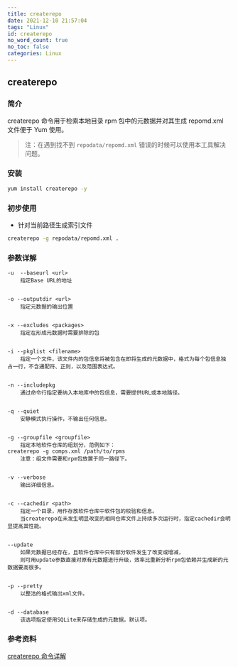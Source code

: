 ```yaml
---
title: createrepo
date: 2021-12-10 21:57:04
tags: "Linux"
id: createrepo
no_word_count: true
no_toc: false
categories: Linux
---
```


## createrepo

### 简介

createrepo 命令用于检索本地目录 rpm 包中的元数据并对其生成 repomd.xml 文件便于 Yum 使用。

> 注：在遇到找不到 `repodata/repomd.xml` 错误的时候可以使用本工具解决问题。

### 安装

```bash
yum install createrepo -y
```

### 初步使用

- 针对当前路径生成索引文件

```bash
createrepo -g repodata/repomd.xml .
```

### 参数详解

```text
-u  --baseurl <url>
    指定Base URL的地址


-o --outputdir <url>
    指定元数据的输出位置


-x --excludes <packages>
    指定在形成元数据时需要排除的包


-i --pkglist <filename>
    指定一个文件，该文件内的包信息将被包含在即将生成的元数据中，格式为每个包信息独占一行，不含通配符、正则，以及范围表达式。


-n --includepkg
    通过命令行指定要纳入本地库中的包信息，需要提供URL或本地路径。


-q --quiet
    安静模式执行操作，不输出任何信息。


-g --groupfile <groupfile>
    指定本地软件仓库的组划分，范例如下：
createrepo -g comps.xml /path/to/rpms
    注意：组文件需要和rpm包放置于同一路径下。


-v --verbose
    输出详细信息。


-c --cachedir <path>
    指定一个目录，用作存放软件仓库中软件包的校验和信息。
    当createrepo在未发生明显改变的相同仓库文件上持续多次运行时，指定cachedir会明显提高其性能。


--update
    如果元数据已经存在，且软件仓库中只有部分软件发生了改变或增减，
    则可用update参数直接对原有元数据进行升级，效率比重新分析rpm包依赖并生成新的元数据要高很多。


-p --pretty
    以整洁的格式输出xml文件。


-d --database
    该选项指定使用SQLite来存储生成的元数据，默认项。
```

### 参考资料

[createrepo 命令详解](https://www.jianshu.com/p/59ca879584a1)